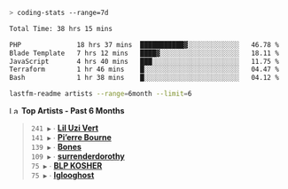 ```zsh
> coding-stats --range=7d
```

<!--START_SECTION:waka-->

```txt
Total Time: 38 hrs 15 mins

PHP              18 hrs 37 mins  ███████████▓░░░░░░░░░░░░░   46.78 %
Blade Template   7 hrs 12 mins   ████▓░░░░░░░░░░░░░░░░░░░░   18.11 %
JavaScript       4 hrs 40 mins   ███░░░░░░░░░░░░░░░░░░░░░░   11.75 %
Terraform        1 hr 46 mins    █░░░░░░░░░░░░░░░░░░░░░░░░   04.47 %
Bash             1 hr 38 mins    █░░░░░░░░░░░░░░░░░░░░░░░░   04.12 %
```

<!--END_SECTION:waka-->

```zsh
lastfm-readme artists --range=6month --limit=6
```

<!--START_LASTFM_ARTISTS:{"period": "6month", "rows": 6}-->
<a href="https://last.fm" target="_blank"><img src="https://user-images.githubusercontent.com/17434202/215290617-e793598d-d7c9-428f-9975-156db1ba89cc.svg" alt="Last.fm Logo" width="18" height="13"/></a> **Top Artists - Past 6 Months**

> `241 ▶️` ∙ **[Lil Uzi Vert](https://www.last.fm/music/Lil+Uzi+Vert)**<br/>
> `141 ▶️` ∙ **[Pi’erre Bourne](https://www.last.fm/music/Pi%E2%80%99erre+Bourne)**<br/>
> `139 ▶️` ∙ **[Bones](https://www.last.fm/music/Bones)**<br/>
> `109 ▶️` ∙ **[surrenderdorothy](https://www.last.fm/music/surrenderdorothy)**<br/>
> `75 ▶️` ∙ **[BLP KOSHER](https://www.last.fm/music/BLP+KOSHER)**<br/>
> `75 ▶️` ∙ **[Iglooghost](https://www.last.fm/music/Iglooghost)**<br/>
<!--END_LASTFM_ARTISTS-->

